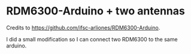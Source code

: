 # RDM6300-Arduino + two antennas
Credits to https://github.com/ifsc-arliones/RDM6300-Arduino.

I did a small modification so I can connect two RDM6300 to the same arduino.
